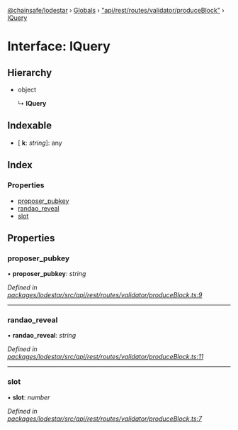 [@chainsafe/lodestar](../README.md) › [Globals](../globals.md) › ["api/rest/routes/validator/produceBlock"](../modules/_api_rest_routes_validator_produceblock_.md) › [IQuery](_api_rest_routes_validator_produceblock_.iquery.md)

# Interface: IQuery

## Hierarchy

* object

  ↳ **IQuery**

## Indexable

* \[ **k**: *string*\]: any

## Index

### Properties

* [proposer_pubkey](_api_rest_routes_validator_produceblock_.iquery.md#proposer_pubkey)
* [randao_reveal](_api_rest_routes_validator_produceblock_.iquery.md#randao_reveal)
* [slot](_api_rest_routes_validator_produceblock_.iquery.md#slot)

## Properties

###  proposer_pubkey

• **proposer_pubkey**: *string*

*Defined in [packages/lodestar/src/api/rest/routes/validator/produceBlock.ts:9](https://github.com/ChainSafe/lodestar/blob/e079784d1/packages/lodestar/src/api/rest/routes/validator/produceBlock.ts#L9)*

___

###  randao_reveal

• **randao_reveal**: *string*

*Defined in [packages/lodestar/src/api/rest/routes/validator/produceBlock.ts:11](https://github.com/ChainSafe/lodestar/blob/e079784d1/packages/lodestar/src/api/rest/routes/validator/produceBlock.ts#L11)*

___

###  slot

• **slot**: *number*

*Defined in [packages/lodestar/src/api/rest/routes/validator/produceBlock.ts:7](https://github.com/ChainSafe/lodestar/blob/e079784d1/packages/lodestar/src/api/rest/routes/validator/produceBlock.ts#L7)*
